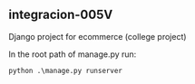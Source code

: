 ## integracion-005V

Django project for ecommerce (college project)

In the root path of manage.py run:
```python
python .\manage.py runserver
```

